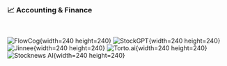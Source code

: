 ### 📈 Accounting & Finance

<br />

![FlowCog](https://aicollection.twic.pics/screenshots/screenshot-flowcog.webp?twic=v1/resize=240){width=240 height=240}
![StockGPT](https://aicollection.twic.pics/screenshots/screenshot-stockgpt.webp?twic=v1/resize=240){width=240 height=240}
![Jinnee](https://aicollection.twic.pics/screenshots/screenshot-jinnee.webp?twic=v1/resize=240){width=240 height=240}
![Torto.ai](https://aicollection.twic.pics/screenshots/screenshot-torto.ai.webp?twic=v1/resize=240){width=240 height=240}
![Stocknews AI](https://aicollection.twic.pics/screenshots/screenshot-stocknews-ai.webp?twic=v1/resize=240){width=240 height=240}
